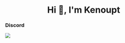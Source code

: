 <h1 align="center">Hi 👋, I'm Kenoupt</h1>

<h3> Discord</h3>
<img src="https://discord.c99.nl/widget/theme-3/423196772882579456.png">
